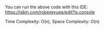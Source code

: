 You can run the above code with this IDE: https://jsbin.com/robexeyupe/edit?js,console

Time Complexity: O(n),
Space Complexity: O(n)

